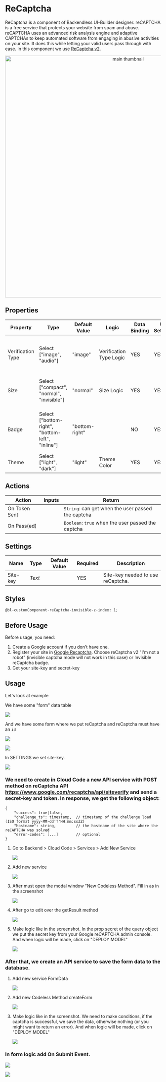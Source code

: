 # ReCaptcha

ReCaptcha is a component of Backendless UI-Builder designer. reCAPTCHA is a free service that protects your website from spam and abuse. reCAPTCHA uses an advanced risk analysis engine and adaptive CAPTCHAs to keep automated software from engaging in abusive activities on your site. It does this while letting your valid users pass through with ease.
In this component we use [ReCaptcha v2](https://www.google.com/recaptcha/about/).

<p align="center">
  <img src="./thumbnail.png" alt="main thumbnail" width="780"/>
</p>

## Properties

| Property          | Type                                             | Default Value  | Logic                   | Data Binding | UI Setting | Description                                                      |
|-------------------|--------------------------------------------------|----------------|-------------------------|--------------|------------|------------------------------------------------------------------|
| Verification Type | Select ["image", "audio"]                        | "image"        | Verification Type Logic | YES          | YES        | Allows to determine the type of verification by image or audio.  |
| Size              | Select ["compact", "normal", "invisible"]        | "normal"       | Size Logic              | YES          | YES        | Allows to determine the reCaptcha size.                          |
| Badge             | Select ["bottom-right", "bottom-left", "inline"] | "bottom-right" |                         | NO           | YES        | Allows to determine the position. Work when Size is "invisible". |
| Theme             | Select ["light", "dark"]                         | "light"        | Theme Color             | YES          | YES        | Allows to determine the theme.                                   |

## Actions

| Action        | Inputs | Return                                         |
|---------------|--------|------------------------------------------------|
| On Token Sent |        | `String`: can get when the user passed the captcha |
| On Pass(ed)   |        | `Boolean`: `true` when the user passed the captcha |

## Settings

| Name     | Type   | Default Value | Required | Description                       |
|----------|--------|---------------|----------|-----------------------------------|
| Site-key | *Text* |               | YES      | Site-key needed to use reCaptcha. |

## Styles
```
@bl-customComponent-reCaptcha-invisible-z-index: 1;
```

## Before Usage
Before usage, you need:

1. Create a Google account if you don't have one.
2. Register your site in [Google Recaptcha](https://www.google.com/recaptcha/admin/create). Choose reCaptcha v2 "I'm not a robot" (invisible captcha mode will not work in this case) or Invisible reCaptcha badge.
3. Get your site-key and secret-key

## Usage
Let's look at example

We have some "form" data table

![](example-images/example-form-data-table.jpg)

And we have some form where we put reCaptcha and reCaptcha must have an `id`

![](example-images/add-form-on-page.jpg)

![](example-images/form-example.jpg)


In SETTINGS we set site-key.

![](example-images/settings-example.jpg)

### We need to create in Cloud Code a new API service with POST method on reCaptcha API https://www.google.com/recaptcha/api/siteverify and send a secret-key and token. In response, we get the following object:
```
{
    "success": true|false,
    "challenge_ts": timestamp,  // timestamp of the challenge load (ISO format yyyy-MM-dd'T'HH:mm:ssZZ)
    "hostname": string,         // the hostname of the site where the reCAPTCHA was solved
    "error-codes": [...]        // optional
}
```

1. Go to Backend > Cloud Code > Services > Add New Service

    ![](example-images/go-to-add-new-service.jpg)

2. Add new service

    ![](example-images/add-new-service.jpg)

3. After must open the modal window "New Codeless Method". Fill in as in the screenshot

    ![](example-images/create-method-example.jpg)

4. After go to edit over the getResult method

    ![](example-images/go-to-edit-captcha-method.jpg)

5. Make logic like in the screenshot. In the prop secret of the query object we put the secret key from your Google reCAPTCHA admin console. And when logic will be made, click on "DEPLOY MODEL"

    ![](example-images/api-service-captcha-codeless.jpg)

### After that, we create an API service to save the form data to the database.

1. Add new service FormData

    ![](example-images/add-formData-service.jpg)

2. Add new Codeless Method createForm

    ![](example-images/add-codeless-method-createForm.jpg)

3. Make logic like in the screenshot. We need to make conditions, if the captcha is successful, we save the data, otherwise nothing (or you might want to return an error). And when logic will be made, click on "DEPLOY MODEL"

    ![](example-images/api-service-form-data-codeless-example.jpg)

### In form logic add On Submit Event.

![](example-images/open-form-logic.jpg)

![](example-images/on-submit-event-example.jpg)
